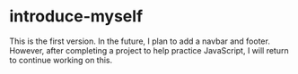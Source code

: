 # introduce-myself
This is the first version. In the future, I plan to add a navbar and footer. However, after completing a project to help practice JavaScript, I will return to continue working on this.
